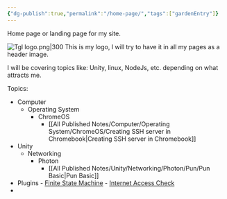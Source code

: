 ```yaml
---
{"dg-publish":true,"permalink":"/home-page/","tags":["gardenEntry"]}
---
```



Home page or landing page for my site.

![Tgl logo.png|300](/img/user/Images/Logo/Tgl%20logo.png)
This is my logo, I will try to have it in all my pages as a header image.

 I will be covering topics like: Unity, linux, NodeJs, etc. depending on what attracts me.

Topics:
- Computer
	- Operating System
		- ChromeOS
			- [[All Published Notes/Computer/Operating System/ChromeOS/Creating SSH server in Chromebook\|Creating SSH server in Chromebook]]
- Unity
	- Networking
		- Photon
			- [[All Published Notes/Unity/Networking/Photon/Pun/Pun Basic\|Pun Basic]]
- Plugins
		- [Finite State Machine](https://github.com/tglGames-Plugins/Finite-State-Machine)
		- [Internet Access Check](https://github.com/tglGames-Plugins/Internet_Access_Check)
- 